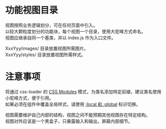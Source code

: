 # 功能视图目录

视图按照业务逻辑划分，可在任何页面中引入。  
以较大颗粒度划分的功能块，每个视图一个目录，使用大驼峰方式命名。  
视图应继承自同一个基类，并以 index.js 作为入口文件。  

XxxYyy/images/ 目录放置视图所需图片。  
XxxYyy/styles/ 目录放置视图所需样式。  

# 注意事项

将通过 css-loader 的 [CSS Modules](https://github.com/webpack/css-loader#css-modules) 模式，为类名添加特定前缀，建议类名使用小驼峰方式，便于引用。  
如果必须在组件中覆盖全局样式，请使用 [:local 和 :global](https://github.com/webpack/css-loader#local-scope) 标识切换。  

视图需要维护自己内部的结构，视图之间不能预期其他视图存在特定结构。  
视图对外应该是一个黑盒子，只暴露输入和输出，屏蔽内部细节。  
